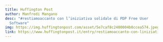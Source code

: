 ```yaml
---
title: Huffington Post
author: Manfredi Mangano
desc: "#restiamoaccanto con l’iniziativa solidale di PDP Free User
  Software"
img: https://img.huffingtonpost.com/asset/5e7caf8c2400004b0ccea574.jpeg?ops=scalefit_630_noupscale
link: https://www.huffingtonpost.it/entry/restiamoaccanto-con-liniziativa-solidale-di-pdp-free-user-software_it_5e7cab4ec5b6cb08a928e56a
---
```


